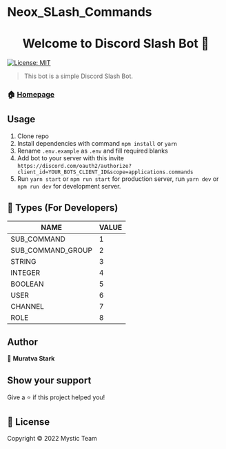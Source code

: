 # Neox_SLash_Commands
<h1 align="center">Welcome to Discord Slash Bot 👋</h1>
<p>
  <a href="#" target="_blank">
    <img alt="License: MIT" src="https://img.shields.io/badge/License-MIT-yellow.svg" />
  </a>
</p>

> This bot is a simple Discord Slash Bot.

### 🏠 [Homepage](https://github.com/MysticTara/Neox_SLash_Commands)

## Usage

1. Clone repo
2. Install dependencies with command `npm install` or `yarn`
3. Rename `.env.example` as `.env` and fill required blanks
4. Add bot to your server with this invite `https://discord.com/oauth2/authorize?client_id=YOUR_BOTS_CLIENT_ID&scope=applications.commands`
5. Run `yarn start` or `npm run start` for production server, run `yarn dev` or `npm run dev` for development server.

## 🎈 Types (For Developers)

| NAME              | VALUE |
| ----------------- | ----- |
| SUB_COMMAND       | 1     |
| SUB_COMMAND_GROUP | 2     |
| STRING            | 3     |
| INTEGER           | 4     |
| BOOLEAN           | 5     |
| USER              | 6     |
| CHANNEL           | 7     |
| ROLE              | 8     |

## Author

👤 **Muratva Stark**



## Show your support

Give a ⭐️ if this project helped you!

## 📝 License

Copyright © 2022 Mystic Team

